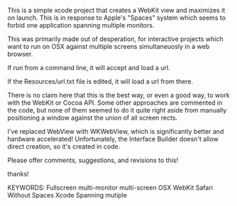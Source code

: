 

This is a simple xcode project that creates a WebKit view and maximizes it on launch.  This is in response to Apple's "Spaces" system which seems to forbid one application spanning multiple monitors.

This was primarily made out of desperation, for interactive projects which want to run on OSX against multiple screens simultaneuosly in a web browser.



If run from a command line, it will accept and load a url.

If the Resources/url.txt file is edited, it will load a url from there.



There is no claim here that this is the best way, or even a good way, to work with the WebKit or Cocoa API.  Some other approaches are commented in the code, but none of them seemed to do it quite right aside from manually positioning a window against the union of all screen rects.

I've replaced WebView with WKWebView, which is significantly better and hardware accelerated!  Unfortunately, the Interface Builder doesn't allow direct creation, so it's created in code.


Please offer comments, suggestions, and revisions to this!

thanks!


KEYWORDS:  Fullscreen multi-monitor multi-screen OSX WebKit Safari Without Spaces Xcode Spanning mutiple

